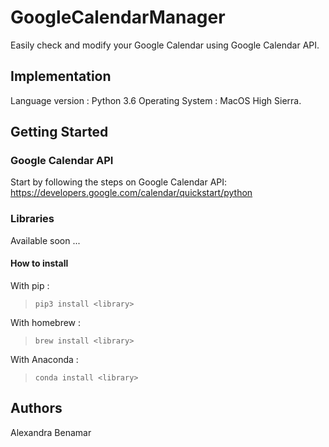 # GoogleCalendarManager
Easily check and modify your Google Calendar using Google Calendar API. 

## Implementation

Language version : Python 3.6
Operating System : MacOS High Sierra.

## Getting Started

### Google Calendar API

Start by following the steps on Google Calendar API:
  https://developers.google.com/calendar/quickstart/python

### Libraries

Available soon ...

#### How to install

With pip : <br />
  > `pip3 install <library>`
  
With homebrew : <br />
  > `brew install <library>`

With Anaconda : <br />
  > `conda install <library>`
  
## Authors

Alexandra Benamar
